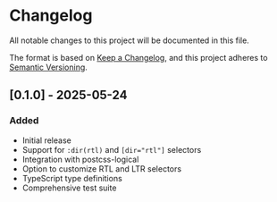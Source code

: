 # Changelog

All notable changes to this project will be documented in this file.

The format is based on [Keep a Changelog](https://keepachangelog.com/en/1.0.0/),
and this project adheres to [Semantic Versioning](https://semver.org/spec/v2.0.0.html).

## [0.1.0] - 2025-05-24

### Added

- Initial release
- Support for `:dir(rtl)` and `[dir="rtl"]` selectors
- Integration with postcss-logical
- Option to customize RTL and LTR selectors
- TypeScript type definitions
- Comprehensive test suite
